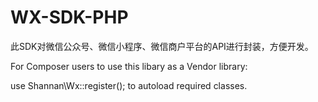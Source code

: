 # WX-SDK-PHP
此SDK对微信公众号、微信小程序、微信商户平台的API进行封装，方便开发。

For Composer users to use this libary as a Vendor library:

use Shannan\Wx::register(); to autoload required classes.
